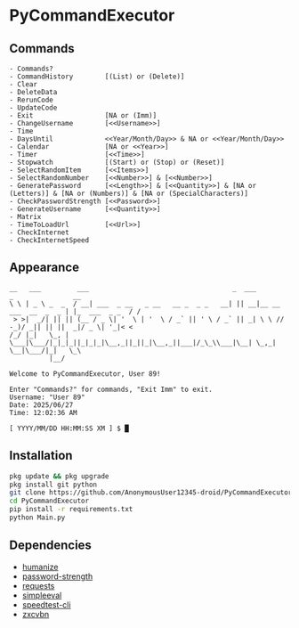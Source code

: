 # PyCommandExecutor

## Commands

```plain
- Commands?
- CommandHistory        [(List) or (Delete)]
- Clear
- DeleteData
- RerunCode
- UpdateCode
- Exit                  [NA or (Imm)]
- ChangeUsername        [<<Username>>]
- Time
- DaysUntil             <<Year/Month/Day>> & NA or <<Year/Month/Day>>
- Calendar              [NA or <<Year>>]
- Timer                 [<<Time>>]
- Stopwatch             [(Start) or (Stop) or (Reset)]
- SelectRandomItem      [<<Items>>]
- SelectRandomNumber    [<<Number>>] & [<<Number>>]
- GeneratePassword      [<<Length>>] & [<<Quantity>>] & [NA or (Letters)] & [NA or (Numbers)] & [NA or (SpecialCharacters)]
- CheckPasswordStrength [<<Password>>]
- GenerateUsername      [<<Quantity>>]
- Matrix
- TimeToLoadUrl         [<<Url>>]
- CheckInternet
- CheckInternetSpeed
```

## Appearance

```plain
__   ___         ___                                    _  ___                      _               __
\ \ | _ \ _  _  / __| ___  _ __   _ __   __ _  _ _   __| || __|__ __ ___  __  _  _ | |_  ___  _ _  / /
 > >|  _/| || || (__ / _ \| '  \ | '  \ / _` || ' \ / _` || _| \ \ // -_)/ _|| || ||  _|/ _ \| '_|< <
/_/ |_|   \_, | \___|\___/|_|_|_||_|_|_|\__,_||_||_|\__,_||___|/_\_\\___|\__| \_,_| \__|\___/|_|   \_\
          |__/

Welcome to PyCommandExecutor, User 89!

Enter "Commands?" for commands, "Exit Imm" to exit.
Username: "User 89"
Date: 2025/06/27
Time: 12:02:36 AM

[ YYYY/MM/DD HH:MM:SS XM ] $ █
```

## Installation

```bash
pkg update && pkg upgrade
pkg install git python
git clone https://github.com/AnonymousUser12345-droid/PyCommandExecutor
cd PyCommandExecutor
pip install -r requirements.txt
python Main.py
```

## Dependencies

- [humanize](https://pypi.org/project/humanize/)
- [password-strength](https://pypi.org/project/password-strength/)
- [requests](https://pypi.org/project/requests/)
- [simpleeval](https://pypi.org/project/simpleeval/)
- [speedtest-cli](https://pypi.org/project/speedtest-cli/)
- [zxcvbn](https://pypi.org/project/zxcvbn/)
